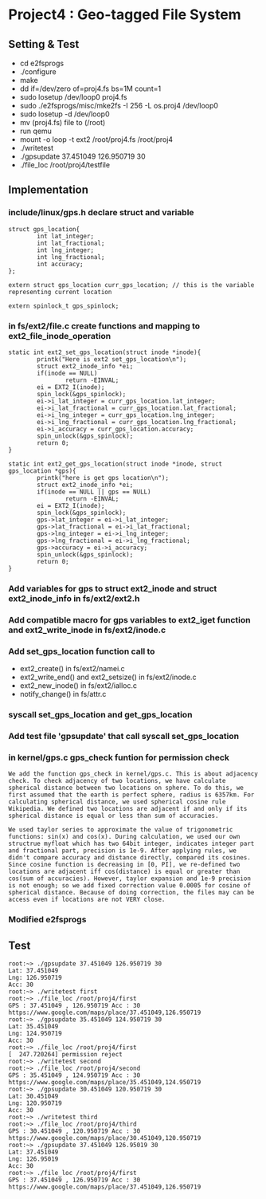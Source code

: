 # Project4 : Geo-tagged File System

## Setting & Test
- cd e2fsprogs
- ./configure
- make
- dd if=/dev/zero of=proj4.fs bs=1M count=1
- sudo losetup /dev/loop0 proj4.fs
- sudo ./e2fsprogs/misc/mke2fs -I 256 -L os.proj4 /dev/loop0
- sudo losetup -d /dev/loop0
- mv (proj4.fs) file to (/root)
- run qemu
- mount -o loop -t ext2 /root/proj4.fs /root/proj4
- ./writetest
- ./gpsupdate 37.451049 126.950719 30
- ./file_loc /root/proj4/testfile

## Implementation

### include/linux/gps.h declare struct and variable

```
struct gps_location{
        int lat_integer;
        int lat_fractional;
        int lng_integer;
        int lng_fractional;
        int accuracy;
};

extern struct gps_location curr_gps_location; // this is the variable representing current location

extern spinlock_t gps_spinlock;
```

### in fs/ext2/file.c create functions and mapping to ext2_file_inode_operation 
```
static int ext2_set_gps_location(struct inode *inode){
        printk("Here is ext2 set_gps_location\n");
        struct ext2_inode_info *ei;
        if(inode == NULL)
                return -EINVAL;
        ei = EXT2_I(inode);
        spin_lock(&gps_spinlock);
        ei->i_lat_integer = curr_gps_location.lat_integer;
        ei->i_lat_fractional = curr_gps_location.lat_fractional;
        ei->i_lng_integer = curr_gps_location.lng_integer;
        ei->i_lng_fractional = curr_gps_location.lng_fractional;
        ei->i_accuracy = curr_gps_location.accuracy;
        spin_unlock(&gps_spinlock);
        return 0;
}

static int ext2_get_gps_location(struct inode *inode, struct gps_location *gps){
        printk("here is get gps location\n");
        struct ext2_inode_info *ei;
        if(inode == NULL || gps == NULL)
                return -EINVAL;
        ei = EXT2_I(inode);
        spin_lock(&gps_spinlock);
        gps->lat_integer = ei->i_lat_integer;
        gps->lat_fractional = ei->i_lat_fractional;
        gps->lng_integer = ei->i_lng_integer;
        gps->lng_fractional = ei->i_lng_fractional;
        gps->accuracy = ei->i_accuracy;
        spin_unlock(&gps_spinlock);
        return 0;
}
```
### Add variables for gps to struct ext2_inode and struct ext2_inode_info in fs/ext2/ext2.h

### Add compatible macro for gps variables to ext2_iget function and ext2_write_inode in fs/ext2/inode.c

### Add set_gps_location function call to 
 - ext2_create() in fs/ext2/namei.c
 - ext2_write_end() and ext2_setsize() in fs/ext2/inode.c 
 - ext2_new_inode() in fs/ext2/ialloc.c 
 - notify_change() in fs/attr.c

### syscall set_gps_location and get_gps_location

### Add test file 'gpsupdate' that call syscall set_gps_location

### in kernel/gps.c gps_check funtion for permission check
```
We add the function gps_check in kernel/gps.c. This is about adjacency check. To check adjacency of two locations, we have calculate spherical distance between two locations on sphere. To do this, we first assumed that the earth is perfect sphere, radius is 6357km. For calculating spherical distance, we used spherical cosine rule Wikipedia. We defined two locations are adjacent if and only if its spherical distance is equal or less than sum of accuracies.

We used taylor series to approximate the value of trigonometric functions: sin(x) and cos(x). During calculation, we used our own structrue myfloat which has two 64bit integer, indicates integer part and fractional part, precision is 1e-9. After applying rules, we didn't compare accuracy and distance directly, compared its cosines. Since cosine function is decreasing in [0, PI], we re-defined two locations are adjacent iff cos(distance) is equal or greater than cos(sum of accuracies). However, taylor expansion and 1e-9 precision is not enough; so we add fixed correction value 0.0005 for cosine of spherical distance. Because of doing correction, the files may can be access even if locations are not VERY close.
```

### Modified e2fsprogs

## Test
```
root:~> ./gpsupdate 37.451049 126.950719 30
Lat: 37.451049
Lng: 126.950719
Acc: 30
root:~> ./writetest first
root:~> ./file_loc /root/proj4/first
GPS : 37.451049 , 126.950719 Acc : 30
https://www.google.com/maps/place/37.451049,126.950719
root:~> ./gpsupdate 35.451049 124.950719 30
Lat: 35.451049
Lng: 124.950719
Acc: 30
root:~> ./file_loc /root/proj4/first       
[  247.720264] permission reject
root:~> ./writetest second                 
root:~> ./file_loc /root/proj4/second 
GPS : 35.451049 , 124.950719 Acc : 30
https://www.google.com/maps/place/35.451049,124.950719
root:~> ./gpsupdate 30.451049 120.950719 30
Lat: 30.451049
Lng: 120.950719
Acc: 30
root:~> ./writetest third
root:~> ./file_loc /root/proj4/third 
GPS : 30.451049 , 120.950719 Acc : 30
https://www.google.com/maps/place/30.451049,120.950719
root:~> ./gpsupdate 37.451049 126.95019 30 
Lat: 37.451049
Lng: 126.95019
Acc: 30
root:~> ./file_loc /root/proj4/first
GPS : 37.451049 , 126.950719 Acc : 30
https://www.google.com/maps/place/37.451049,126.950719
```


